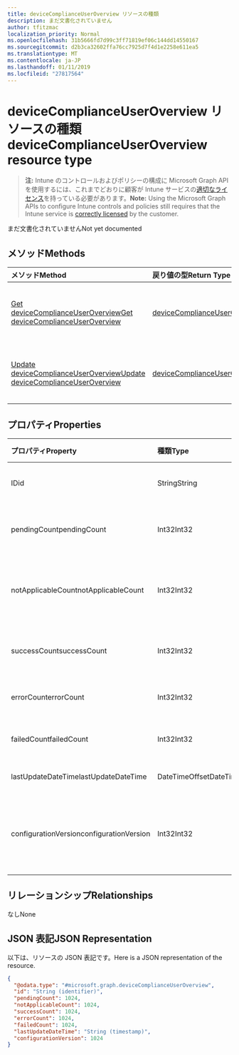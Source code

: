 ```yaml
---
title: deviceComplianceUserOverview リソースの種類
description: まだ文書化されていません
author: tfitzmac
localization_priority: Normal
ms.openlocfilehash: 31b5666fd7d99c3ff71819ef06c144dd14550167
ms.sourcegitcommit: d2b3ca32602ffa76cc7925d7f4d1e2258e611ea5
ms.translationtype: MT
ms.contentlocale: ja-JP
ms.lasthandoff: 01/11/2019
ms.locfileid: "27817564"
---
```

# <a name="devicecomplianceuseroverview-resource-type"></a><span data-ttu-id="5661f-103">deviceComplianceUserOverview リソースの種類</span><span class="sxs-lookup"><span data-stu-id="5661f-103">deviceComplianceUserOverview resource type</span></span>

> <span data-ttu-id="5661f-104">**注:** Intune のコントロールおよびポリシーの構成に Microsoft Graph API を使用するには、これまでどおりに顧客が Intune サービスの[適切なライセンス](https://go.microsoft.com/fwlink/?linkid=839381)を持っている必要があります。</span><span class="sxs-lookup"><span data-stu-id="5661f-104">**Note:** Using the Microsoft Graph APIs to configure Intune controls and policies still requires that the Intune service is [correctly licensed](https://go.microsoft.com/fwlink/?linkid=839381) by the customer.</span></span>

<span data-ttu-id="5661f-105">まだ文書化されていません</span><span class="sxs-lookup"><span data-stu-id="5661f-105">Not yet documented</span></span>
## <a name="methods"></a><span data-ttu-id="5661f-106">メソッド</span><span class="sxs-lookup"><span data-stu-id="5661f-106">Methods</span></span>
|<span data-ttu-id="5661f-107">メソッド</span><span class="sxs-lookup"><span data-stu-id="5661f-107">Method</span></span>|<span data-ttu-id="5661f-108">戻り値の型</span><span class="sxs-lookup"><span data-stu-id="5661f-108">Return Type</span></span>|<span data-ttu-id="5661f-109">説明</span><span class="sxs-lookup"><span data-stu-id="5661f-109">Description</span></span>|
|:---|:---|:---|
|[<span data-ttu-id="5661f-110">Get deviceComplianceUserOverview</span><span class="sxs-lookup"><span data-stu-id="5661f-110">Get deviceComplianceUserOverview</span></span>](../api/intune-deviceconfig-devicecomplianceuseroverview-get.md)|[<span data-ttu-id="5661f-111">deviceComplianceUserOverview</span><span class="sxs-lookup"><span data-stu-id="5661f-111">deviceComplianceUserOverview</span></span>](../resources/intune-deviceconfig-devicecomplianceuseroverview.md)|<span data-ttu-id="5661f-112">[deviceCategory](../resources/intune-deviceconfig-devicecomplianceuseroverview.md) オブジェクトのプロパティとリレーションシップを読み取ります。</span><span class="sxs-lookup"><span data-stu-id="5661f-112">Read properties and relationships of the [deviceComplianceUserOverview](../resources/intune-deviceconfig-devicecomplianceuseroverview.md) object.</span></span>|
|[<span data-ttu-id="5661f-113">Update deviceComplianceUserOverview</span><span class="sxs-lookup"><span data-stu-id="5661f-113">Update deviceComplianceUserOverview</span></span>](../api/intune-deviceconfig-devicecomplianceuseroverview-update.md)|[<span data-ttu-id="5661f-114">deviceComplianceUserOverview</span><span class="sxs-lookup"><span data-stu-id="5661f-114">deviceComplianceUserOverview</span></span>](../resources/intune-deviceconfig-devicecomplianceuseroverview.md)|<span data-ttu-id="5661f-115">[deviceComplianceUserOverview](../resources/intune-deviceconfig-devicecomplianceuseroverview.md) オブジェクトのプロパティを更新します。</span><span class="sxs-lookup"><span data-stu-id="5661f-115">Update the properties of a [deviceComplianceUserOverview](../resources/intune-deviceconfig-devicecomplianceuseroverview.md) object.</span></span>|

## <a name="properties"></a><span data-ttu-id="5661f-116">プロパティ</span><span class="sxs-lookup"><span data-stu-id="5661f-116">Properties</span></span>
|<span data-ttu-id="5661f-117">プロパティ</span><span class="sxs-lookup"><span data-stu-id="5661f-117">Property</span></span>|<span data-ttu-id="5661f-118">種類</span><span class="sxs-lookup"><span data-stu-id="5661f-118">Type</span></span>|<span data-ttu-id="5661f-119">説明</span><span class="sxs-lookup"><span data-stu-id="5661f-119">Description</span></span>|
|:---|:---|:---|
|<span data-ttu-id="5661f-120">ID</span><span class="sxs-lookup"><span data-stu-id="5661f-120">id</span></span>|<span data-ttu-id="5661f-121">String</span><span class="sxs-lookup"><span data-stu-id="5661f-121">String</span></span>|<span data-ttu-id="5661f-122">エンティティのキー。</span><span class="sxs-lookup"><span data-stu-id="5661f-122">Key of the entity.</span></span>|
|<span data-ttu-id="5661f-123">pendingCount</span><span class="sxs-lookup"><span data-stu-id="5661f-123">pendingCount</span></span>|<span data-ttu-id="5661f-124">Int32</span><span class="sxs-lookup"><span data-stu-id="5661f-124">Int32</span></span>|<span data-ttu-id="5661f-125">保留中のユーザーの数</span><span class="sxs-lookup"><span data-stu-id="5661f-125">Number of pending Users</span></span>|
|<span data-ttu-id="5661f-126">notApplicableCount</span><span class="sxs-lookup"><span data-stu-id="5661f-126">notApplicableCount</span></span>|<span data-ttu-id="5661f-127">Int32</span><span class="sxs-lookup"><span data-stu-id="5661f-127">Int32</span></span>|<span data-ttu-id="5661f-128">適用されないユーザーの数</span><span class="sxs-lookup"><span data-stu-id="5661f-128">Number of not applicable users</span></span>|
|<span data-ttu-id="5661f-129">successCount</span><span class="sxs-lookup"><span data-stu-id="5661f-129">successCount</span></span>|<span data-ttu-id="5661f-130">Int32</span><span class="sxs-lookup"><span data-stu-id="5661f-130">Int32</span></span>|<span data-ttu-id="5661f-131">成功したユーザーの数</span><span class="sxs-lookup"><span data-stu-id="5661f-131">Number of succeeded Users</span></span>|
|<span data-ttu-id="5661f-132">errorCount</span><span class="sxs-lookup"><span data-stu-id="5661f-132">errorCount</span></span>|<span data-ttu-id="5661f-133">Int32</span><span class="sxs-lookup"><span data-stu-id="5661f-133">Int32</span></span>|<span data-ttu-id="5661f-134">エラー ユーザーの数</span><span class="sxs-lookup"><span data-stu-id="5661f-134">Number of error Users</span></span>|
|<span data-ttu-id="5661f-135">failedCount</span><span class="sxs-lookup"><span data-stu-id="5661f-135">failedCount</span></span>|<span data-ttu-id="5661f-136">Int32</span><span class="sxs-lookup"><span data-stu-id="5661f-136">Int32</span></span>|<span data-ttu-id="5661f-137">失敗したユーザーの数</span><span class="sxs-lookup"><span data-stu-id="5661f-137">Number of failed Users</span></span>|
|<span data-ttu-id="5661f-138">lastUpdateDateTime</span><span class="sxs-lookup"><span data-stu-id="5661f-138">lastUpdateDateTime</span></span>|<span data-ttu-id="5661f-139">DateTimeOffset</span><span class="sxs-lookup"><span data-stu-id="5661f-139">DateTimeOffset</span></span>|<span data-ttu-id="5661f-140">最終更新時刻</span><span class="sxs-lookup"><span data-stu-id="5661f-140">Last update time</span></span>|
|<span data-ttu-id="5661f-141">configurationVersion</span><span class="sxs-lookup"><span data-stu-id="5661f-141">configurationVersion</span></span>|<span data-ttu-id="5661f-142">Int32</span><span class="sxs-lookup"><span data-stu-id="5661f-142">Int32</span></span>|<span data-ttu-id="5661f-143">対象の概要に関するポリシーのバージョン</span><span class="sxs-lookup"><span data-stu-id="5661f-143">Version of the policy for that overview</span></span>|

## <a name="relationships"></a><span data-ttu-id="5661f-144">リレーションシップ</span><span class="sxs-lookup"><span data-stu-id="5661f-144">Relationships</span></span>
<span data-ttu-id="5661f-145">なし</span><span class="sxs-lookup"><span data-stu-id="5661f-145">None</span></span>
## <a name="json-representation"></a><span data-ttu-id="5661f-146">JSON 表記</span><span class="sxs-lookup"><span data-stu-id="5661f-146">JSON Representation</span></span>
<span data-ttu-id="5661f-147">以下は、リソースの JSON 表記です。</span><span class="sxs-lookup"><span data-stu-id="5661f-147">Here is a JSON representation of the resource.</span></span>
<!-- {
  "blockType": "resource",
  "keyProperty": "id",
  "@odata.type": "microsoft.graph.deviceComplianceUserOverview"
}
-->
``` json
{
  "@odata.type": "#microsoft.graph.deviceComplianceUserOverview",
  "id": "String (identifier)",
  "pendingCount": 1024,
  "notApplicableCount": 1024,
  "successCount": 1024,
  "errorCount": 1024,
  "failedCount": 1024,
  "lastUpdateDateTime": "String (timestamp)",
  "configurationVersion": 1024
}
```



